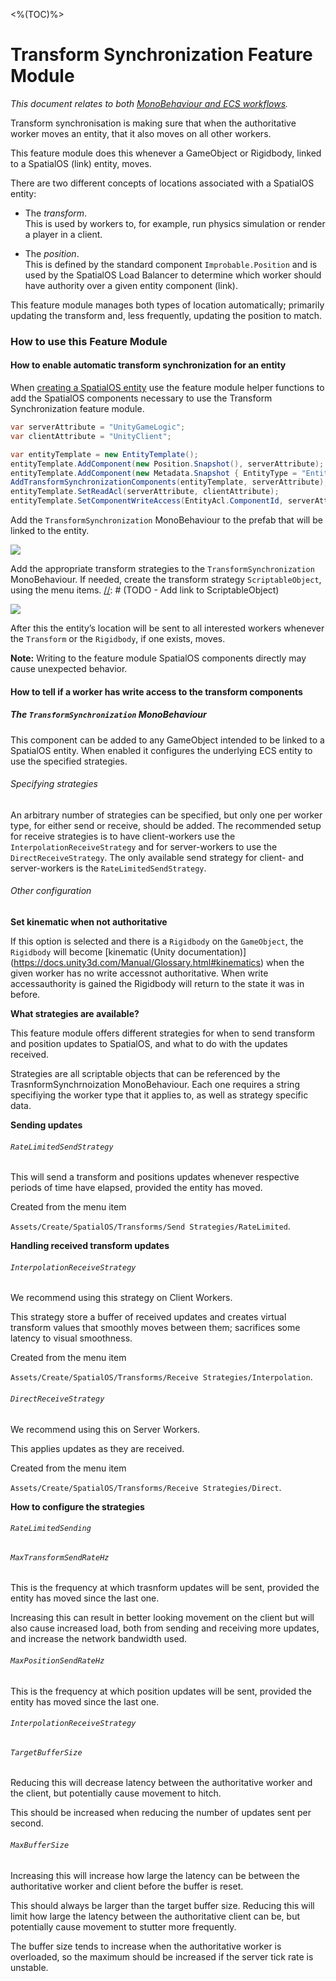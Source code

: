 [//]: # (Doc of docs reference 35)
[//]: # (TODO - tech writer review - doc 35)
[//]: # (TODO - formatting needs consideration)
[//]: # (TODO - Add links as noted - doc 35)
[//]: # (TODO - ongoing updates in this doc https://docs.google.com/document/d/1fX6CP1OGBx281dAQmsNpp7bfnnXUmnyLwHCWOx3wz8E/edit#)

<%(TOC)%>
# Transform Synchronization Feature Module
_This document relates to both [MonoBehaviour and ECS workflows]({{urlRoot}}/reference/workflows/which-workflow)._

Transform synchronisation is making sure that when the authoritative worker moves an entity, that it also moves on all other workers.

This feature module does this whenever a GameObject or Rigidbody, linked to a SpatialOS (link) entity, moves.

There are two different concepts of locations associated with a SpatialOS entity:

* The *transform*. <br/>
This is used by workers to, for example, run physics simulation or render a player in a client.

[//]: # (TODO - Add link below to `Improbable.Position`, Load Balancer, as noted - doc 35)
* The *position*. <br/>
This is defined by the standard component `Improbable.Position`  and is used by the SpatialOS Load Balancer to determine which worker should have authority over a given entity component (link).

This feature module manages both types of location automatically; primarily updating the transform and, less frequently, updating the position to match.

### How to use this Feature Module

#### How to enable automatic transform synchronization for an entity
[//]: # (TODO - Add link below to feature module helper function as noted - doc 35)
When [creating a SpatialOS entity]({{urlRoot}}/reference/workflows/monobehaviour/interaction/commands/create-delete-spatialos-entities) use the feature module helper functions to add the SpatialOS components necessary to use the Transform Synchronization feature module.

```csharp
var serverAttribute = "UnityGameLogic";
var clientAttribute = "UnityClient";

var entityTemplate = new EntityTemplate();
entityTemplate.AddComponent(new Position.Snapshot(), serverAttribute);
entityTemplate.AddComponent(new Metadata.Snapshot { EntityType = "EntityThatCanMove"}, serverAttribute);
AddTransformSynchronizationComponents(entityTemplate, serverAttribute);
entityTemplate.SetReadAcl(serverAttribute, clientAttribute);
entityTemplate.SetComponentWriteAccess(EntityAcl.ComponentId, serverAttribute);
```
[//]: # (TODO - Add link to TransformSynchronization)
Add the `TransformSynchronization` MonoBehaviour to the prefab that will be linked to the entity.

![]({{assetRoot}}assets/image-transform-feature-module-md-0.png)

[//]: # (TODO - Add link to transform strategies)
Add the appropriate transform strategies to the `TransformSynchronization` MonoBehaviour. If needed, create the transform strategy `ScriptableObject`, using the menu items.
[//]: # (TODO - Add link to ScriptableObject)

![]({{assetRoot}}assets/image-transform-feature-module-md-1.png)

After this the entity’s location will be sent to all interested workers whenever the `Transform` or the `Rigidbody`, if one exists, moves.

**Note:** Writing to the feature module SpatialOS components directly may cause unexpected behavior.

#### How to tell if a worker has write access to the transform components


##### The `TransformSynchronization` MonoBehaviour

This component can be added to any GameObject intended to be linked to a SpatialOS entity. When enabled it configures the underlying ECS entity to use the specified strategies.

###### Specifying strategies

An arbitrary number of strategies can be specified, but only one per worker type, for either send or receive, should be added. The recommended setup for receive strategies is to have client-workers use the `InterpolationReceiveStrategy` and for server-workers to use the `DirectReceiveStrategy`. The only available send strategy for client- and server-workers is the `RateLimitedSendStrategy`.

###### Other configuration

**Set kinematic when not authoritative**

If this option is selected and there is a `Rigidbody` on the `GameObject`, the `Rigidbody` will become [kinematic (Unity documentation)] (https://docs.unity3d.com/Manual/Glossary.html#kinematics) when the given worker has no write accessnot authoritative. When write accessauthority is gained the Rigidbody will return to the state it was in before.

**What strategies are available?**

This feature module offers different strategies for when to send transform and position updates to SpatialOS, and what to do with the updates received.

Strategies are all scriptable objects that can be referenced by the TrasnformSynchrnoization MonoBehaviour. Each one requires a string specifiying the worker type that it applies to, as well as strategy specific data.

**Sending updates**

###### `RateLimitedSendStrategy`

This will send a transform and positions updates whenever respective periods of time have elapsed, provided the entity has moved.

Created from the menu item

`Assets/Create/SpatialOS/Transforms/Send Strategies/RateLimited`.

**Handling received transform updates**

###### `InterpolationReceiveStrategy`

We recommend using this strategy on Client Workers.

This strategy store a buffer of received updates and creates virtual transform values that smoothly moves between them; sacrifices some latency to visual smoothness.

Created from the menu item

`Assets/Create/SpatialOS/Transforms/Receive Strategies/Interpolation`.


###### `DirectReceiveStrategy`

We recommend using this on Server Workers.

This applies updates as they are received.

Created from the menu item

`Assets/Create/SpatialOS/Transforms/Receive Strategies/Direct`.

**How to configure the strategies**

###### `RateLimitedSending`

###### `MaxTransformSendRateHz`

This is the frequency at which trasnform updates will be sent, provided the entity has moved since the last one.

Increasing this can result in better looking movement on the client but will also cause increased load, both from sending and receiving more updates, and increase the network bandwidth used.

###### `MaxPositionSendRateHz`

This is the frequency at which position updates will be sent, provided the entity has moved since the last one.

###### `InterpolationReceiveStrategy`

###### `TargetBufferSize`

Reducing this will decrease latency between the authoritative worker and the client, but potentially cause movement to hitch.

This should be increased when reducing the number of updates sent per second.

###### `MaxBufferSize`

Increasing this will increase how large the latency can be between the authoritative worker and client before the buffer is reset.

This should always be larger than the target buffer size. Reducing this will limit how large the latency between the authoritative client can be, but potentially cause movement to stutter more frequently.

The buffer size tends to increase when the authoritative worker is overloaded, so the maximum should be increased if the server tick rate is unstable.
